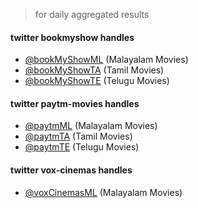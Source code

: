 > for daily aggregated results

#### twitter bookmyshow handles

- [@bookMyShowML](https://twitter.com/bookMyshowML) (Malayalam Movies)
- [@bookMyShowTA](https://twitter.com/bookMyshowTA) (Tamil Movies)
- [@bookMyShowTE](https://twitter.com/bookMyshowTE) (Telugu Movies)

#### twitter paytm-movies handles

- [@paytmML](https://twitter.com/paytmML) (Malayalam Movies)
- [@paytmTA](https://twitter.com/paytmTA) (Tamil Movies)
- [@paytmTE](https://twitter.com/paytmTE) (Telugu Movies)

#### twitter vox-cinemas handles

- [@voxCinemasML](https://twitter.com/voxCinemasML) (Malayalam Movies)

